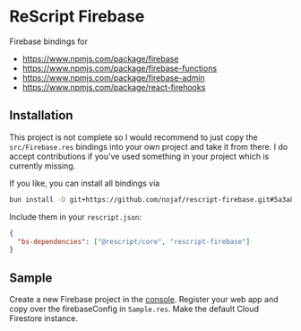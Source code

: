 # ReScript Firebase

Firebase bindings for 

- https://www.npmjs.com/package/firebase
- https://www.npmjs.com/package/firebase-functions
- https://www.npmjs.com/package/firebase-admin
- https://www.npmjs.com/package/react-firehooks

## Installation

This project is not complete so I would recommend to just copy the `src/Firebase.res` bindings into your own project and take it from there. I do accept contributions if you've used something in your project which is currently missing.

If you like, you can install all bindings via

```bash
bun install -D git+https://github.com/nojaf/rescript-firebase.git#5a3a80e670cfe6c8fbada6e51a8660b0d8dbcdaf
```

Include them in your `rescript.json`:

```json
{
  "bs-dependencies": ["@rescript/core", "rescript-firebase"]
}
```

## Sample

Create a new Firebase project in the [console](https://console.firebase.google.com).
Register your web app and copy over the firebaseConfig in `Sample.res`.
Make the default Cloud Firestore instance.

